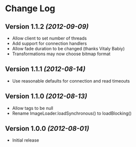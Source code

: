 Change Log
==========

Version 1.1.2 *(2012-09-09)*
----------------------------

* Allow client to set number of threads
* Add support for connection handlers
* Allow fade duration to be changed (thanks Vitaly Babiy)
* Transformations may now choose bitmap format

Version 1.1.1 *(2012-08-14)*
----------------------------

* Use reasonable defaults for connection and read timeouts

Version 1.1.0 *(2012-08-13)*
----------------------------

* Allow tags to be null
* Rename ImageLoader.loadSynchronous() to loadBlocking()

Version 1.0.0 *(2012-08-01)*
----------------------------

* Initial release